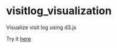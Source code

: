 # visitlog_visualization
Visualize visit log using d3.js


Try it [here](http://lolwen.tk/g/visitlog_visualization/chart.html)
